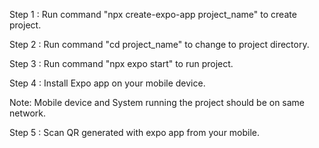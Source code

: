 Step 1 : Run command "npx create-expo-app project_name"  to create project.

Step 2 : Run command "cd project_name" to change to project directory.

Step 3 : Run command "npx expo start" to run project.

Step 4 : Install Expo app on your mobile device.

Note: Mobile device and System running the project should be on same network.

Step 5 : Scan QR generated with expo app from your mobile.
